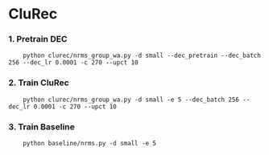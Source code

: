 # CluRec

### 1. Pretrain DEC

```
    python clurec/nrms_group_wa.py -d small --dec_pretrain --dec_batch 256 --dec_lr 0.0001 -c 270 --upct 10
```

### 2. Train CluRec

```
    python clurec/nrms_group_wa.py -d small -e 5 --dec_batch 256 --dec_lr 0.0001 -c 270 --upct 10
```

### 3. Train Baseline

```
    python baseline/nrms.py -d small -e 5
```


